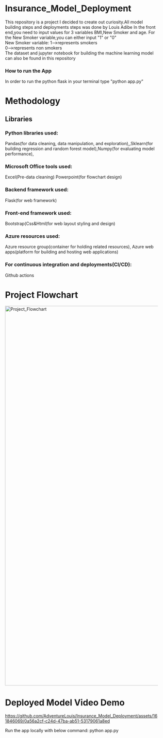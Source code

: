 # Insurance_Model_Deployment
This repository is a project I decided to create out curiosity.All model building steps and deployments steps was done by Louis Adibe
In the front end,you need to input values for 3 variables BMI,New Smoker and age. For the New Smoker variable,you can either input "1" or "0"
<br>
New Smoker variable: 1-->represents smokers
                      <br>
                     0-->represents non smokers
<br>
The dataset and jupyter notebook for building the machine learning model can also be found in this repository

### How to run the App
In order to run the python flask in your terminal type "python app.py"

# Methodology
## Libraries
### Python libraries used:
Pandas(for data cleaning, data manipulation, and exploration),,Sklearn(for building regression and random forest model),Numpy(for evaluating model performance),
### Microsoft Office tools used:
Excel(Pre-data cleaning)
Powerpoint(for flowchart design)
### Backend framework used:
Flask(for web framework)
### Front-end framework used:
Bootstrap(Css&Html(for web layout styling and design)
### Azure resources used:
Azure resource group(container for holding related resources), Azure web apps(platform for building and hosting web applications)
### For continuous integration and deployments(CI/CD):
Github actions



# Project Flowchart
<img width="1247" alt="Project_Flowchart" src="https://github.com/AdventureLouis/Insurance_Model_Deployment/assets/161846069/98e284df-355f-40db-a4b1-123b50e72cbd">


# Deployed Model Video Demo




https://github.com/AdventureLouis/Insurance_Model_Deployment/assets/161846069/0a56a2cf-c24d-47ba-ab51-53179061a8ed


Run the app locally with below command:
python app.py


